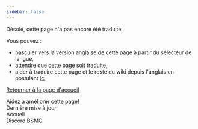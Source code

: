 ```yaml
---
sidebar: false
---
```


<!-- Disable header rule to hide page from search -->
<!-- markdownlint-disable MD041 -->
Désolé, cette page n'a pas encore été traduite.

Vous pouvez :

* basculer vers la version anglaise de cette page à partir du sélecteur de langue,
* attendre que cette page soit traduite,
* aider à traduire cette page et le reste du wiki depuis l'anglais en postulant [ici](https://forms.gle/e3BqA3poMjESARe76)

[Retourner à la page d'accueil](/fr/)

Aidez à améliorer cette page!  
Dernière mise à jour  
Accueil  
Discord BSMG
